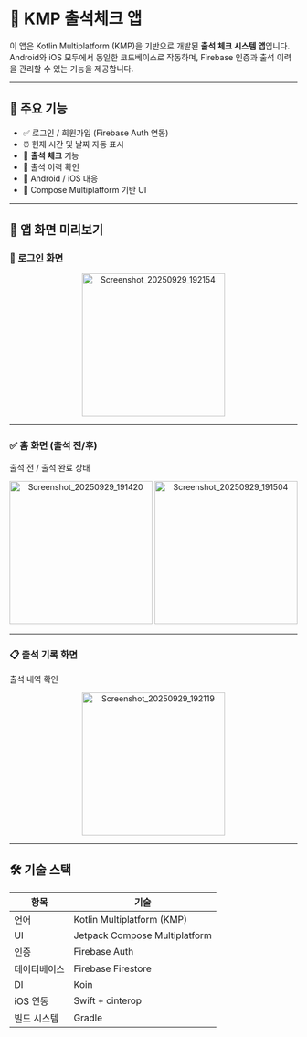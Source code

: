 # 📲 KMP 출석체크 앱

이 앱은 Kotlin Multiplatform (KMP)을 기반으로 개발된 **출석 체크 시스템 앱**입니다.  
Android와 iOS 모두에서 동일한 코드베이스로 작동하며, Firebase 인증과 출석 이력을 관리할 수 있는 기능을 제공합니다.

---

## 🧩 주요 기능

- ✅ 로그인 / 회원가입 (Firebase Auth 연동)
- ⏰ 현재 시간 및 날짜 자동 표시
- 📍 **출석 체크** 기능
- 📖 출석 이력 확인
- 🧭 Android / iOS 대응
- 🧪 Compose Multiplatform 기반 UI

---

## 📸 앱 화면 미리보기

### 🔐 로그인 화면

<p align="center">
  <img width="250" alt="Screenshot_20250929_192154" src="https://github.com/user-attachments/assets/9438b72e-8b61-469a-9950-453aec9e2970" />

</p>

---

### ✅ 홈 화면 (출석 전/후)

<summary>출석 전 / 출석 완료 상태</summary>

<p align="center">
  <img width="250" alt="Screenshot_20250929_191420" src="https://github.com/user-attachments/assets/7ea72f36-590b-4c6e-b201-6c451ffd8a84" />

  <img width="250" alt="Screenshot_20250929_191504" src="https://github.com/user-attachments/assets/e814f819-79bf-42ca-adea-4174be4d13fe" />

</p>


---

### 📋 출석 기록 화면

<summary>출석 내역 확인</summary>

<p align="center">
  <img width="250" alt="Screenshot_20250929_192119" src="https://github.com/user-attachments/assets/788ec2e2-75f0-4454-96db-3a7ad5d2a20f" />

</p>


---

## 🛠 기술 스택

| 항목 | 기술 |
|------|------|
| 언어 | Kotlin Multiplatform (KMP) |
| UI | Jetpack Compose Multiplatform |
| 인증 | Firebase Auth |
| 데이터베이스 | Firebase Firestore |
| DI | Koin |
| iOS 연동 | Swift + cinterop |
| 빌드 시스템 | Gradle |
